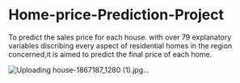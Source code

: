 # Home-price-Prediction-Project
 To predict the sales price for each house. with over 79 explanatory variables discribing every aspect of residential homes in the region concerned,it is aimed to predict the final price of each home.

![Uploading house-1867187_1280 (1).jpg…]()
